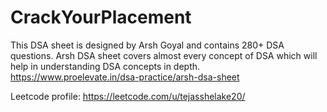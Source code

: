 # CrackYourPlacement
This DSA sheet is designed by Arsh Goyal and contains 280+ DSA questions. Arsh DSA sheet covers almost every concept of DSA which will help in understanding DSA concepts in depth.
https://www.proelevate.in/dsa-practice/arsh-dsa-sheet

Leetcode profile: https://leetcode.com/u/tejasshelake20/
